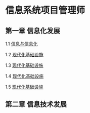 # 信息系统项目管理师

## 第一章 信息化发展

1.1 [信息与信息化](./1.信息化发展/1.信息与信息化.md)

1.2 [现代化基础设施](./1.信息化发展/2.现代化基础设施.md)

1.3 [现代化基础设施](./1.信息化发展/3.现代化创新发展.md)

1.4 [现代化基础设施](./1.信息化发展/4.数字中国.md)

1.5 [现代化基础设施](./1.信息化发展/5.数字化转型与元宇宙.md)

## 第二章 信息技术发展
